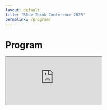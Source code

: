 ```yaml
---
layout: default
title: "Blue Think Conference 2025"
permalink: /program/
---
```


# Program

<iframe src="https://docs.google.com/spreadsheets/d/e/2PACX-1vQagPbOgIlit0h5LjcdVXlmJubsrv6hEM1-TS-7xUhMgSEYZKjY_FGFB1I5ScUzmg/pubhtml?gid=485449209&amp;single=true&amp;widget=true&amp;headers=false;chrome=false,gid=false"></iframe>
